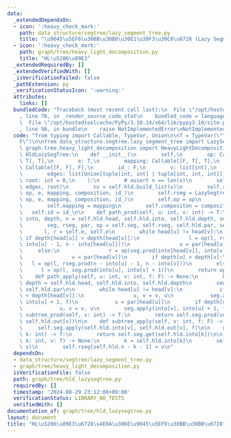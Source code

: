 ```yaml
---
data:
  _extendedDependsOn:
  - icon: ':heavy_check_mark:'
    path: data_structure/segtree/lazy_segment_tree.py
    title: "\u9045\u5EF6\u30BB\u30B0\u30E1\u30F3\u30C8\u6728 (Lazy Segment Tree)"
  - icon: ':heavy_check_mark:'
    path: graph/tree/heavy_light_decomposition.py
    title: "HL\u5206\u89E3"
  _extendedRequiredBy: []
  _extendedVerifiedWith: []
  _isVerificationFailed: false
  _pathExtension: py
  _verificationStatusIcon: ':warning:'
  attributes:
    links: []
  bundledCode: "Traceback (most recent call last):\n  File \"/opt/hostedtoolcache/PyPy/3.10.14/x64/lib/pypy3.10/site-packages/onlinejudge_verify/documentation/build.py\"\
    , line 76, in _render_source_code_stat\n    bundled_code = language.bundle(\n\
    \  File \"/opt/hostedtoolcache/PyPy/3.10.14/x64/lib/pypy3.10/site-packages/onlinejudge_verify/languages/python.py\"\
    , line 96, in bundle\n    raise NotImplementedError\nNotImplementedError\n"
  code: "from typing import Callable, TypeVar, Union\n\nT = TypeVar(\"T\")\nF = TypeVar(\"\
    F\")\n\nfrom data_structure.segtree.lazy_segment_tree import LazySegtree\nfrom\
    \ graph.tree.heavy_light_decomposition import HeavyLightDecomposition\n\n\nclass\
    \ HldLazySegTree:\n    def __init__(\n        self,\n        op: Callable[[T,\
    \ T], T],\n        e: T,\n        mapping: Callable[[F, T], T],\n        composition:\
    \ Callable[[F, F], F],\n        id_: F,\n        v: list[int],\n        n: int,\n\
    \        edges: list[Union[tuple[int, int] | tuple[int, int, int]]],\n       \
    \ root: int = 0,\n    ):\n        # assert n == len(v)\n        self.hld = HeavyLightDecomposition(n,\
    \ edges, root)\n        nv = self.hld.build_list(v)\n        self.seg = LazySegtree(nv,\
    \ op, e, mapping, composition, id_)\n        self.rseg = LazySegtree(nv[::-1],\
    \ op, e, mapping, composition, id_)\n        self.op = op\n        self.e = e\n\
    \        self.mapping = mapping\n        self.compositon = composition\n     \
    \   self.id = id_\n\n    def path_prod(self, u: int, v: int) -> T:\n        head,\
    \ into, depth, n = self.hld.head, self.hld.into, self.hld.depth, self.hld.n\n\
    \        seg, rseg, par, op = self.seg, self.rseg, self.hld.par, self.op\n\n \
    \       l, r = self.e, self.e\n        while head[u] != head[v]:\n           \
    \ if depth[head[u]] > depth[head[v]]:\n                l = op(l, rseg.prod(n -\
    \ into[u] - 1, n - into[head[u]]))\n                u = par[head[u]]\n       \
    \     else:\n                r = op(seg.prod(into[head[v]], into[v] + 1), r)\n\
    \                v = par[head[v]]\n        if depth[u] > depth[v]:\n         \
    \   l = op(l, rseg.prod(n - into[u] - 1, n - into[v]))\n        else:\n      \
    \      l = op(l, seg.prod(into[u], into[v] + 1))\n        return op(l, r)\n\n\
    \    def path_apply(self, u: int, v: int, f: F) -> None:\n        head, into,\
    \ depth = self.hld.head, self.hld.into, self.hld.depth\n        seg, par = self.seg,\
    \ self.hld.par\n\n        while head[u] != head[v]:\n            if depth[head[u]]\
    \ < depth[head[v]]:\n                u, v = v, u\n            seg.apply(into[head[u]],\
    \ into[u] + 1, f)\n            u = par[head[u]]\n        if depth[u] < depth[v]:\n\
    \            u, v = v, u\n        seg.apply(into[v], into[u] + 1, f)\n\n    def\
    \ subtree_prod(self, v: int) -> T:\n        return self.seg.prod(self.hld.into[v],\
    \ self.hld.out[v])\n\n    def subtree_apply(self, v: int, f: F) -> None:\n   \
    \     self.seg.apply(self.hld.into[v], self.hld.out[v], f)\n\n    def get(self,\
    \ k: int) -> T:\n        return self.seg.get(self.hld.into[k])\n\n    def set(self,\
    \ k: int, v: T) -> None:\n        k = self.hld.into[k]\n        self.seg.set(k,\
    \ v)\n        self.rseg[self.hld.n - k - 1] = v\n"
  dependsOn:
  - data_structure/segtree/lazy_segment_tree.py
  - graph/tree/heavy_light_decomposition.py
  isVerificationFile: false
  path: graph/tree/hld_lazysegtree.py
  requiredBy: []
  timestamp: '2024-08-29 23:12:08+09:00'
  verificationStatus: LIBRARY_NO_TESTS
  verifiedWith: []
documentation_of: graph/tree/hld_lazysegtree.py
layout: document
title: "HL\u5206\u89E3\u6728\u4E0A\u306E\u9045\u5EF6\u30BB\u30B0\u6728"
---
```


